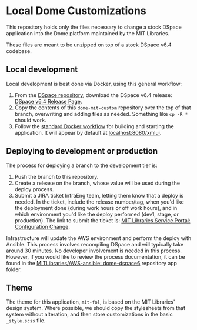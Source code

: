 # Local Dome Customizations

This repository holds only the files necessary to change a stock DSpace application into the Dome platform maintained by the MIT Libraries.

These files are meant to be unzipped on top of a stock DSpace v6.4 codebase.


## Local development

Local development is best done via Docker, using this general workflow:

1. From the [DSpace repository](https://github.com/DSpace/DSpace), download the DSpace v6.4 release: [DSpace v6.4 Release Page](https://github.com/DSpace/DSpace/releases/tag/dspace-6.4).
2. Copy the contents of this `dome-mit-custom` repository over the top of that branch, overwriting and adding files as needed. Something like `cp -R *` should work.
3. Follow the [standard Docker workflow](https://github.com/DSpace/DSpace/tree/dspace-6_x/dspace/src/main/docker-compose) for building and starting the application. It will appear by default at [localhost:8080/xmlui](localhost:8080/xmlui).


## Deploying to development or production

The process for deploying a branch to the development tier is:

1. Push the branch to this repository.
2. Create a release on the branch, whose value will be used during the deploy process.
3. Submit a JIRA ticket InfraEng team, letting them know that a deploy is needed. In the ticket, include the release number/tag, when you'd like the deployment done (during work hours or off work hours), and in which environment you'd like the deploy performed (dev1, stage, or production). The link to submit the ticket is: [MIT Libraries Service Portal: Configuration Change](https://mitlibraries.atlassian.net/servicedesk/customer/portal/8/group/47/create/193).

Infrastructure will update the AWS environment and perform the deploy with Ansible. This process involves recompiling DSpace and will typically take around 30 minutes. No developer involvement is needed in this process. However, if you would like to review the process documentation, it can be found in the [MITLibraries/AWS-ansible: dome-dspace6](https://github.com/MITLibraries/AWS-ansible/tree/main/dome-dspace6) repository app folder.


## Theme

The theme for this application, `mit-fol`, is based on the MIT Libraries' design system. Where possible, we should copy the stylesheets from that system without alteration, and then store customizations in the basic `_style.scss` file.
